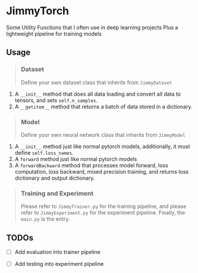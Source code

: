 # JimmyTorch
Some Utility Functions that I often use in deep learning projects
Plus a lightweight pipeline for training models

## Usage

> ### Dataset
> Define your own dataset class that inherits from `JimmyDataset`
1. A `__init__` method that does all data loading and convert all data to tensors, and sets `self.n_samples`.
2. A `__getitem__` method that returns a batch of data stored in a dictionary.

> ### Model
> Define your own neural network class that inherits from `JimmyModel`
1. A `__init__` method just like normal pytorch models, additionally, it must define `self.loss_names`.
2. A `forward` method just like normal pytorch models
3. A `forwardBackward` method that processes model forward, loss computation, loss backward, mixed precision training, and returns loss dictionary and output dictionary.

> ### Training and Experiment
> Please refer to `JimmyTrainer.py` for the training pipeline, and please refer to `JimmyExperiment.py` for the experiment pipeline. Finally, the `main.py` is the entry.

## TODOs
- [ ] Add evaluation into trainer pipeline
- [ ] Add testing into experiment pipeline

